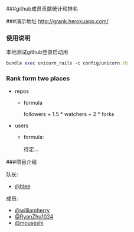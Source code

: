 ###github成员贡献统计和排名

###演示地址
http://grank.herokuapp.com/

### 使用说明

本地测试github登录启动用

```ruby
bundle exec unicorn_rails -c config/unicorn.rb
```

### Rank form two places

  * repos
    
    - formula

      followers + 1.5 * watchers + 2 * forks

  * users

    - formula:

      待定...


###项目介绍

队长:
- [@hlee](https://github.com/hlee)

成员:
- [@williamherry](https://github.com/williamherry)
- [@RyanZhu1024](https://github.com/RyanZhu1024)
- [@mouseshi](https://github.com/mouse-lin)
